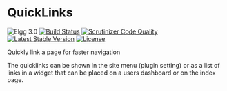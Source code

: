 QuickLinks
==========

![Elgg 3.0](https://img.shields.io/badge/Elgg-3.0-green.svg)
[![Build Status](https://scrutinizer-ci.com/g/ColdTrick/quicklinks/badges/build.png?b=master)](https://scrutinizer-ci.com/g/ColdTrick/quicklinks/build-status/master)
[![Scrutinizer Code Quality](https://scrutinizer-ci.com/g/ColdTrick/quicklinks/badges/quality-score.png?b=master)](https://scrutinizer-ci.com/g/ColdTrick/quicklinks/?branch=master)
[![Latest Stable Version](https://poser.pugx.org/coldtrick/quicklinks/v/stable.svg)](https://packagist.org/packages/coldtrick/quicklinks)
[![License](https://poser.pugx.org/coldtrick/quicklinks/license.svg)](https://packagist.org/packages/coldtrick/quicklinks)

Quickly link a page for faster navigation

The quicklinks can be shown in the site menu (plugin setting) or as a list of links in a widget that can be placed on a users dashboard or on the index page.
